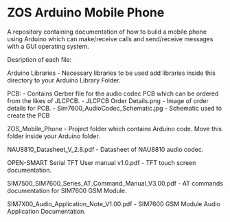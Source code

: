 # ZOS Arduino Mobile Phone
A repository containing documentation of how to build a mobile phone using Arduino which can make/receive calls and send/receive messages with a GUI operating system.

Desription of each file:

Arduino Libraries - Necessary libraries to be used add libraries inside this directory to your Arduino Library Folder.

PCB:
    - Contains Gerber file for the audio codec PCB which can be ordered from the likes of JLCPCB.
    - JLCPCB Order Details.png - Image of order details for PCB.
    - Sim7600_AudioCodec_Schematic.jpg - Schematic used to create the PCB

ZOS_Mobile_Phone - Project folder which contains Arduino code. Move this folder inside your Arduino folder.

NAU8810_Datasheet_V_2.8.pdf - Datasheet of NAU8810 audio codec.

OPEN-SMART Serial TFT User manual v1.0.pdf - TFT touch screen documentation.

SIM7500_SIM7600_Series_AT_Command_Manual_V3.00.pdf - AT commands documentation for SIM7600 GSM Module.

SIM7X00_Audio_Application_Note_V1.00.pdf - SIM7600 GSM Module Audio Application Documentation.
